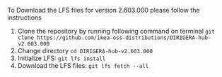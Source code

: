 To Download the LFS files for version 2.603.000 please follow the instructions

1. Clone the repository by running following command on terminal `git clone https://github.com/ikea-oss-distributions/DIRIGERA-hub-v2.603.000`
2. Change directory `cd DIRIGERA-hub-v2.603.000`
3. Initialize LFS: `git lfs install`
4. Download the LFS files: `git lfs fetch --all`
